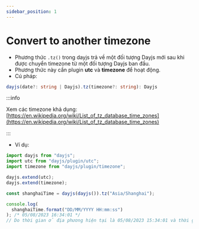 ```yaml
---
sidebar_position: 1
---
```


# Convert to another timezone

- Phương thức `.tz()` trong dayjs trả về một đối tượng Dayjs mới sau khi được chuyển timezone từ một đối tượng Dayjs ban đầu.
- Phương thức này cần plugin **utc** và **timezone** để hoạt động.
- Cú pháp:

```ts
dayjs(date?: string | Dayjs).tz(timezone?: string): Dayjs
```

:::info

Xem các timezone khả dụng: [https://en.wikipedia.org/wiki/List_of_tz_database_time_zones](https://en.wikipedia.org/wiki/List_of_tz_database_time_zones)

:::

- Ví dụ:

```ts
import dayjs from "dayjs";
import utc from "dayjs/plugin/utc";
import timezone from "dayjs/plugin/timezone";

dayjs.extend(utc);
dayjs.extend(timezone);

const shanghaiTime = dayjs(dayjs()).tz("Asia/Shanghai");

console.log(
  shanghaiTime.format("DD/MM/YYYY HH:mm:ss")
); /* 05/08/2023 16:34:01 */
// Do thời gian ở địa phương hiện tại là 05/08/2023 15:34:01 và thời gian ở Shanghai (Thượng Hải, Trung Quốc) hơn ta 1 giờ đồng hồ
```

